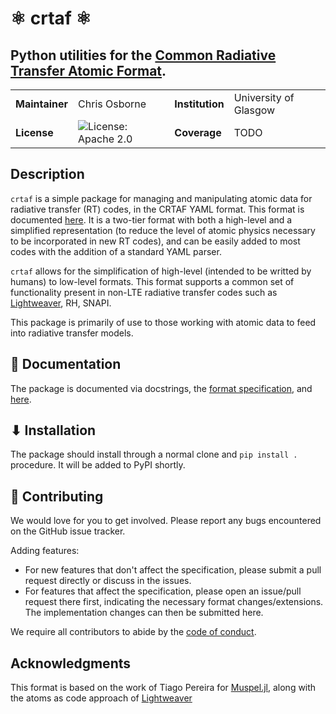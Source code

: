 ⚛ crtaf ⚛
==========
Python utilities for the [Common Radiative Transfer Atomic Format](https://github.com/Goobley/CommonRTAtomicFormat).
-------------------------------------------------------------------------------------------------------------------


|   |   |   |   |
|---|---|---|---|
| __Maintainer__ | Chris Osborne | __Institution__ | University of Glasgow  |
| __License__ | ![License: Apache 2.0](https://img.shields.io/badge/License-Apache_2.0-blue) | __Coverage__ | TODO


Description
-----------

`crtaf` is a simple package for managing and manipulating atomic data for radiative transfer (RT) codes, in the CRTAF YAML format.
This format is documented [here](https://github.com/Goobley/CommonRTAtomicFormat).
It is a two-tier format with both a high-level and a simplified representation (to reduce the level of atomic physics necessary to be incorporated in new RT codes), and can be easily added to most codes with the addition of a standard YAML parser.

`crtaf` allows for the simplification of high-level (intended to be writted by humans) to low-level formats.
This format supports a common set of functionality present in non-LTE radiative transfer codes such as [Lightweaver](https://github.com/Goobley/Lightweaver), RH, SNAPI.

This package is primarily of use to those working with atomic data to feed into radiative transfer models.

📖 Documentation
----------------

The package is documented via docstrings, the [format specification](https://github.com/Goobley/CommonRTAtomicFormat), and [here](TODO).

⬇ Installation
--------------

The package should install through a normal clone and `pip install .` procedure.
It will be added to PyPI shortly.

🤝 Contributing
---------------

We would love for you to get involved.
Please report any bugs encountered on the GitHub issue tracker.

Adding features:
- For new features that don't affect the specification, please submit a pull
request directly or discuss in the issues.
- For features that affect the specification, please open an issue/pull request there first, indicating the necessary format changes/extensions. The implementation changes can then be submitted here.

We require all contributors to abide by the [code of conduct](CODE_OF_CONDUCT.md).

Acknowledgments
---------------

This format is based on the work of Tiago Pereira for [Muspel.jl](https://github.com/tiagopereira/Muspel.jl), along with the atoms as code approach of [Lightweaver](https://github.com/Lightweaver)
